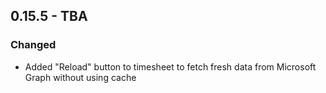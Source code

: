 ## 0.15.5 - TBA

### Changed

- Added "Reload" button to timesheet to fetch fresh data from Microsoft Graph without using cache
